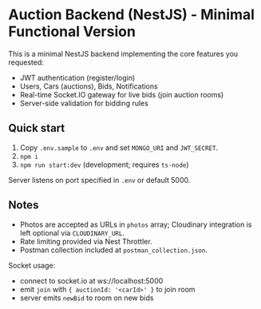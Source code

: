 # Auction Backend (NestJS) - Minimal Functional Version

This is a minimal NestJS backend implementing the core features you requested:
- JWT authentication (register/login)
- Users, Cars (auctions), Bids, Notifications
- Real-time Socket.IO gateway for live bids (join auction rooms)
- Server-side validation for bidding rules

## Quick start
1. Copy `.env.sample` to `.env` and set `MONGO_URI` and `JWT_SECRET`.
2. `npm i`
3. `npm run start:dev` (development; requires `ts-node`)

Server listens on port specified in `.env` or default 5000.

## Notes
- Photos are accepted as URLs in `photos` array; Cloudinary integration is left optional via `CLOUDINARY_URL`.
- Rate limiting provided via Nest Throttler.
- Postman collection included at `postman_collection.json`.

Socket usage:
- connect to socket.io at ws://localhost:5000
- emit `join` with `{ auctionId: '<carId>' }` to join room
- server emits `newBid` to room on new bids
